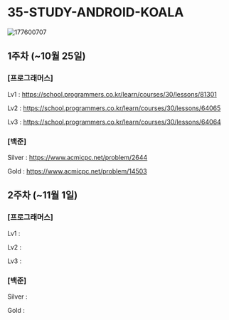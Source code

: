 # 35-STUDY-ANDROID-KOALA

![177600707](https://github.com/user-attachments/assets/9e2fa459-bacc-4230-9e35-cced3c459990)

## 1주차 (~10월 25일)
### [프로그래머스]
Lv1 : https://school.programmers.co.kr/learn/courses/30/lessons/81301

Lv2 : https://school.programmers.co.kr/learn/courses/30/lessons/64065

Lv3 : https://school.programmers.co.kr/learn/courses/30/lessons/64064
### [백준]
Silver : https://www.acmicpc.net/problem/2644

Gold : https://www.acmicpc.net/problem/14503

## 2주차 (~11월 1일)

### [프로그래머스]
Lv1 : 

Lv2 : 

Lv3 : 

### [백준]
Silver : 

Gold : 
